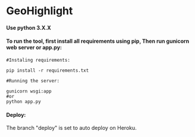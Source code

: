 # GeoHighlight

#### Use python 3.X.X

#### To run the tool, first install all requirements using pip, Then run gunicorn web server or app.py:

```shell
#Instaling requirements:

pip install -r requirements.txt

#Running the server:

gunicorn wsgi:app
#or
python app.py

```

#### Deploy:
 The branch "deploy" is set to auto deploy on Heroku.
